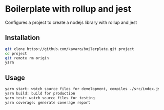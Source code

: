 # Boilerplate with rollup and jest

Configures a project to create a nodejs library with rollup and jest

## Installation 

```bash
git clone https://github.com/kavaro/boilerplate.git project
cd project
git remote rm origin
yarn
```

## Usage

```bash
yarn start: watch source files for development, compiles ./src/index.js to ./dist/index.js
yarn build: build for production
yarn test: watch source files for testing
yarn coverage: generate coverage report
```
